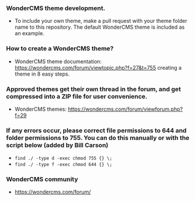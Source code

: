 ### WonderCMS theme development.
- To include your own theme, make a pull request with your theme folder name to this repository. The default WonderCMS theme is included as an example.

### How to create a WonderCMS theme?
- WonderCMS theme documentation: https://wondercms.com/forum/viewtopic.php?f=27&t=755 creating a theme in 8 easy steps.

### Approved themes get their own thread in the forum, and get compressed into a ZIP file for user convenience.
- WonderCMS themes: https://wondercms.com/forum/viewforum.php?f=29

### If any errors occur, please correct file permissions to 644 and folder permissions to 755. You can do this manually or with the script below (added by Bill Carson)
  - `find ./ -type d -exec chmod 755 {} \;`
  - `find ./ -type f -exec chmod 644 {} \;`

### WonderCMS community
- https://wondercms.com/forum/
